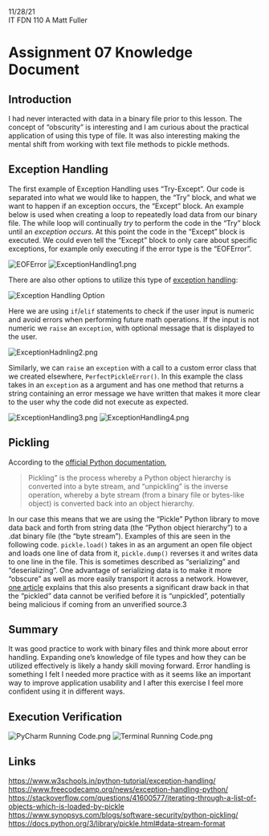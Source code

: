 11/28/21  
IT FDN 110 A 
Matt Fuller
# Assignment 07 Knowledge Document

## Introduction
I had never interacted with data in a binary file prior to this lesson. The concept of “obscurity” is interesting and I am curious about the practical application of using this type of file. It was also interesting making the mental shift from working with text file methods to pickle methods.


## Exception Handling
The first example of Exception Handling uses “Try-Except”. Our code is separated into what we would like to happen, the “Try” block, and what we want to happen if an exception occurs, the “Except” block. An example below is used when creating a loop to repeatedly load data from our binary file. The while loop will continually *try* to perform the code in the “Try” block until an *exception occurs*. At this point the code in the “Except” block is executed. We could even tell the “Except” block to only care about specific exceptions, for example only executing if the error type is the “EOFError”.

![EOFError](/../main/assets/images/EFError.png)
![ExceptionHandling1.png](/../main/assets/images/ExceptionHandling1.png)  

There are also other options to utilize this type of [exception handling](https://www.w3schools.in/python-tutorial/exception-handling/):

![Exception Handling Option](/../main/assets/images/TryExceptExamples.png)  

Here we are using `if`/`elif` statements to check if the user input is numeric and avoid errors when performing future math operations. If the input is not numeric we `raise` an `exception`, with optional message that is displayed to the user.

![ExceptionHadnling2.png](/../main/assets/images/ExceptionHadnling2.png)  

Similarly, we can `raise` an `exception` with a call to a custom error class that we created elsewhere, `PerfectPickleError()`. In this example the class takes in an `exception` as a argument and has one method that returns a string containing an error message we have written that makes it more clear to the user why the code did not execute as expected.  

![ExceptionHandling3.png](/../main/assets/images/ExceptionHandling3.png)
![ExceptionHandling4.png](/../main/assets/images/ExceptionHandling4.png)

## Pickling
According to the [official Python documentation](https://docs.python.org/3/library/pickle.html#data-stream-format),
> Pickling” is the process whereby a Python object hierarchy is converted into a byte stream, and “unpickling” is the inverse operation, whereby a byte stream (from a binary file or bytes-like object) is converted back into an object hierarchy.
     
In our case this means that we are using the “Pickle” Python library to move data back and forth from string data (the “Python object hierarchy”) to a .dat binary file (the “byte stream”). Examples of this are seen in the following code.
`pickle.load()` takes in as an argument an open file object and loads one line of data from it, `pickle.dump()` reverses it and writes data to one line in the file. This is sometimes described as “serializing” and “deserializing”.
One advantage of serializing data is to make it more “obscure” as well as more easily transport it across a network. However, [one article](https://www.synopsys.com/blogs/software-security/python-pickling/) explains that this also presents a significant draw back in that the “pickled” data cannot be verified before it is “unpickled”, potentially being malicious if coming from an unverified source.3

## Summary
It was good practice to work with binary files and think more about error handling. Expanding one’s knowledge of file types and how they can be utilized effectively is likely a handy skill moving forward. Error handling is something I felt I needed more practice with as it seems like an important way to improve application usability and I after this exercise I feel more confident using it in different ways.  

## Execution Verification
![PyCharm Running Code.png](/../main/assets/images/PyCharmRunningCode.png)
![Terminal Running Code.png](/../main/assets/images/TerminalRunningCode.png)

## Links
https://www.w3schools.in/python-tutorial/exception-handling/  
https://www.freecodecamp.org/news/exception-handling-python/  
https://stackoverflow.com/questions/41600577/iterating-through-a-list-of-objects-which-is-loaded-by-pickle  
https://www.synopsys.com/blogs/software-security/python-pickling/  
https://docs.python.org/3/library/pickle.html#data-stream-format  
